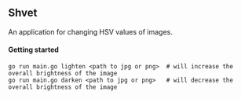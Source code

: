 ## Shvet

An application for changing HSV values of images.

#### Getting started

```
go run main.go lighten <path to jpg or png>  # will increase the overall brightness of the image
go run main.go darken <path to jpg or png>   # will decrease the overall brightness of the image
```
